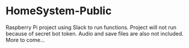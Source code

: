 # HomeSystem-Public
Raspberry Pi project using Slack to run functions. Project will not run because of secret bot token. Audio and save files are also not included. More to come...
